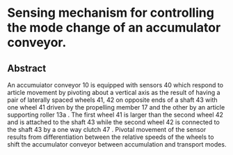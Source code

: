 # Sensing mechanism for controlling the mode change of an accumulator conveyor.

## Abstract
An accumuiator conveyor 10 is equipped with sensors 40 which respond to article movement by pivoting about a vertical axis as the result of having a pair of laterally spaced wheels 41, 42 on opposite ends of a shaft 43 with one wheel 41 driven by the propelling member 17 and the other by an article supporting roller 13a . The first wheel 41 is larger than the second wheel 42 and is attached to the shaft 43 while the second wheel 42 is connected to the shaft 43 by a one way clutch 47 . Pivotal movement of the sensor results from differentiation between the relative speeds of the wheels to shift the accumulator conveyor between accumulation and transport modes.